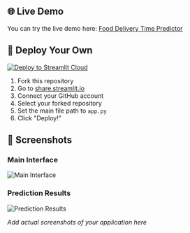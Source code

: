 ## 🌐 Live Demo

You can try the live demo here: [Food Delivery Time Predictor](https://bumal-sathsara-food-delivery-time-prediction.streamlit.app/predictor)

## 🚀 Deploy Your Own

[![Deploy to Streamlit Cloud](https://static.streamlit.io/badges/streamlit_badge_black_white.svg)](https://share.streamlit.io/deploy)

1. Fork this repository
2. Go to [share.streamlit.io](https://share.streamlit.io)
3. Connect your GitHub account
4. Select your forked repository
5. Set the main file path to `app.py`
6. Click "Deploy!"

## 📸 Screenshots

### Main Interface
![Main Interface](https://via.placeholder.com/800x400?text=Add+Your+Screenshot+Here)

### Prediction Results
![Prediction Results](https://via.placeholder.com/800x400?text=Add+Your+Screenshot+Here)

*Add actual screenshots of your application here*